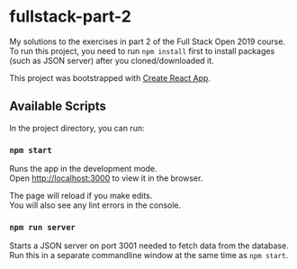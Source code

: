 # fullstack-part-2
My solutions to the exercises in part 2 of the Full Stack Open 2019 course. To run this project, you need to run `npm install` first to install packages (such as JSON server) after you cloned/downloaded it.

This project was bootstrapped with [Create React App](https://github.com/facebook/create-react-app).

## Available Scripts

In the project directory, you can run:

### `npm start`

Runs the app in the development mode.<br>
Open [http://localhost:3000](http://localhost:3000) to view it in the browser.

The page will reload if you make edits.<br>
You will also see any lint errors in the console.

### `npm run server`

Starts a JSON server on port 3001 needed to fetch data from the database. Run this in a separate commandline window at the same time as `npm start`.